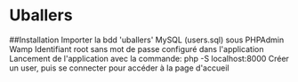 # Uballers

##Installation
Importer la bdd 'uballers' MySQL (users.sql) sous PHPAdmin Wamp
Identifiant root sans mot de passe configuré dans l'application
Lancement de l'application avec la commande: php -S localhost:8000
Créer un user, puis se connecter pour accéder à la page d'accueil 

